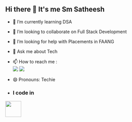 ## Hi there 👋 It's me Sm Satheesh

- 🌱 I’m currently learning DSA
- 👯 I’m looking to collaborate on Full Stack Development
- 🤔 I’m looking for help with Placements in FAANG
- 💬 Ask me about Tech
- 📫 How to reach me :
<br /> [<img src="https://img.shields.io/badge/LinkedIn-0077B5?style=for-the-badge&logo=linkedin&logoColor=white" />](https://www.linkedin.com/in/s-m-satheesh/) [<img src="https://img.shields.io/badge/Gmail-D14836?style=for-the-badge&logo=gmail&logoColor=white" />](https://mail.google.com/mail/u/0/to=smsatheesh20000@gmail.com&fs=1&tf=cm)
- 😄 Pronouns: Techie

- ### I code in
<img height="50" width="50" src="https://img.icons8.com/color/48/000000/java-coffee-cup-logo.png" /> 
